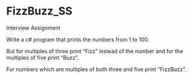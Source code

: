 # FizzBuzz_SS
Interview Assignment

Write a c# program that prints the numbers from 1 to 100.

But for multiples of three print “Fizz” instead of the number and for the multiples of five print “Buzz”.

For numbers which are multiples of both three and five print “FizzBuzz”.
